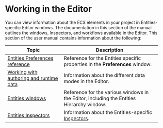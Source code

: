 # Working in the Editor

You can view information about the ECS elements in your project in Entities-specific Editor windows. The documentation in this section of the manual outlines the windows, Inspectors, and workflows available in the Editor. This section of the user manual contains information about the following:

|**Topic**|**Description**|
|---|---|
|[Entities Preferences reference](editor-preferences.md)|Reference for the Entities specific properties in the **Preferences** window.|
|[Working with authoring and runtime data](editor-authoring-runtime.md)|Information about the different data modes in the Editor.|
|[Entities windows](editor-entities-windows.md)|Reference for the various windows in the Editor, including the Entities Hierarchy window.|
|[Entities Inspectors](editor-inspectors.md)|Information about the Entities-specific [Inspectors](https://docs.unity3d.com/Manual/UsingTheInspector.html).|
